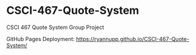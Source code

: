 # CSCI-467-Quote-System
CSCI 467 Quote System Group Project

GitHub Pages Deployment: https://ryannupp.github.io/CSCI-467-Quote-System/
